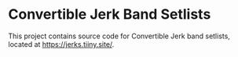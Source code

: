 # Convertible Jerk Band Setlists

This project contains source code for Convertible Jerk band setlists, located at https://jerks.tiiny.site/.
